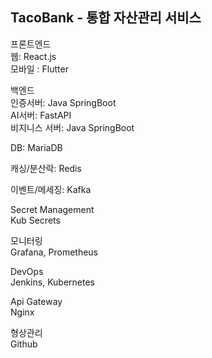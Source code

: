 TacoBank - 통합 자산관리 서비스
----------------
프론트엔드<br/>
웹: React.js<br/>
모바일 : Flutter

백엔드<br/>
인증서버: Java SpringBoot<br/>
AI서버: FastAPI<br/>
비지니스 서버: Java SpringBoot

DB: MariaDB<br/>

캐싱/분산락: Redis

이벤트/메세징: Kafka

Secret Management<br/>
Kub Secrets

모니터링<br/>
Grafana, Prometheus

DevOps<br/>
Jenkins, Kubernetes

Api Gateway<br/>
Nginx

형상관리<br/>
Github
